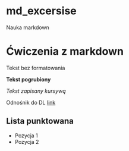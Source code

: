 # md_excersise
Nauka markdown

# Ćwiczenia z markdown
Tekst bez formatowania

**Tekst pogrubiony**

_Tekst zapisany kursywą_

Odnośnik do DL [link](https://dl.wsei.lublin.pl)

## Lista punktowana
* Pozycja 1
* Pozycja 2
